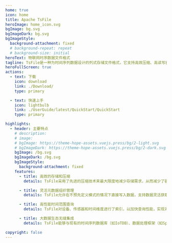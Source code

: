 ```yaml
---
home: true
icon: home
title: Apache TsFile
heroImage: home_icon.svg
bgImage: bg.svg
bgImageDark: bg.svg
bgImageStyle:
  background-attachment: fixed
  # background-repeat: repeat
  # background-size: initial
heroText: 物联网时序数据文件格式
tagline: TsFile是一种为时间序列数据设计的列式存储文件格式，它支持高效压缩、高读写吞吐量，并且兼容多种框架，如Spark和Flink。TsFile很容易集成到物联网大数据处理框架中。
heroFullScreen: true
actions:
  - text: 下载
    icon: download
    link: ./Download/
    type: primary

  - text: 快速上手
    icon: lightbulb
    link: ./UserGuide/latest/QuickStart/QuickStart
    type: primary

highlights:
  - header: 主要特点
    # description: 
    # image: 
    # bgImage: https://theme-hope-assets.vuejs.press/bg/2-light.svg
    # bgImageDark: https://theme-hope-assets.vuejs.press/bg/2-dark.svg
    bgImage: /bg.svg
    bgImageDark: /bg.svg
    bgImageStyle:
      background-attachment: fixed
    features:
      - title: 高效的存储和压缩
        details: TsFile采用了先进的压缩技术来最大限度地减少存储需求，从而减少了磁盘空间消耗并提高了系统效率。

      - title: 灵活元数据组织管理
        details: TsFile允许在不预先定义模式的情况下直接写入数据，支持数据灵活获取。

      - title: 高性能时间范围查询
        details: TsFile对设备、传感器和时间维度进行了索引，以加快查询性能，实现对时间序列数据的快速过滤和检索。

      - title: 大数据生态无缝集成
        details: TsFile能够与现有的时间序列数据库（如IoTDB）、数据处理框架（如Spark和Flink）无缝集成。

copyright: false
---
```


